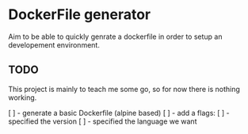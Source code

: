 # DockerFile generator

Aim to be able to quickly genrate a dockerfile in order to setup 
an developement environment.

## TODO
This project is mainly to teach me some go, so for now there is nothing working.

[ ] - generate a basic Dockerfile (alpine based)
[ ] - add a flags:
  [ ] - specified the version
  [ ] - specified the language we want 
